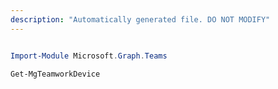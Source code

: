 ```yaml
---
description: "Automatically generated file. DO NOT MODIFY"
---
```


```powershell

Import-Module Microsoft.Graph.Teams

Get-MgTeamworkDevice

```